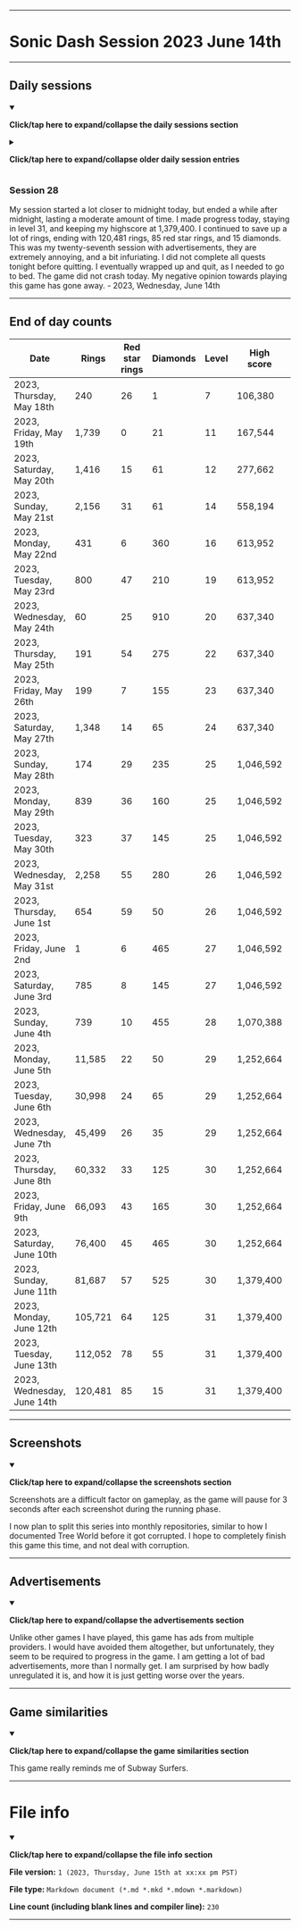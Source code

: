
***

# Sonic Dash Session 2023 June 14th

***

## Daily sessions

<details open><summary><p><b>Click/tap here to expand/collapse the daily sessions section</b><p></summary>

<details><summary><p><b>Click/tap here to expand/collapse older daily session entries</b><p></summary>

### Session 0

Undocumented.

### Session 1

I had an after-midnight session today. I originally began to play this yesterday, but had to uninstall and reinstall it to reset my progress. It was very difficult as the play store was corrupted. I had to reset the Google Play Store, as the app refused to update, got stuck pending, or the store would just crash. It took over 30 minutes to fix, before I could play and make my progress back.

I made lots of progress today, screenshots are a difficult factor on gameplay, as the game will pause for 3 seconds after each screenshot during the running phase. Upon quitting, I made it to level 7, and had a high score of 106,380, with 240 rings, 26 red star rings, and 1 diamond. I eventually finished up and went to bed. This will be a daily thing. I also plan to focus on other old games. - 2023, Thursday, May 18th

### Session 2

I had another after-midnight session today.  I made lots of progress today. Upon quitting, I made it to level 11, unlocked Green Hll Zone, and had a high score of 167,544, with 1,739 rings, 0 red star rings, and 21 diamonds. This was my first session with advertisements. I eventually finished up and went to bed. This will be a daily thing. I also plan to focus on other old games. - 2023, Friday, May 19th

### Session 3

My session started before midnight, but lasted past midnight, so I will count it as a separate session from session 2. I made some progress today, and leveled up to level 12. I ended with a new high score of 277,662, along with 1,416 rings, 15 red star rings, and 61 diamonds. This was my second session with advertisements. I later finished up and went to bed. - 2023, Saturday, May 20th

### Session 4

My session started after midnight. I made some progress today, and leveled up to level 14. I unlocked Sir Lancelot for free. I ended with a new high score of 558,194, along with 2,156 rings, 31 red star rings, and 61 diamonds. This was my third session with advertisements. I later finished up and went to bed. I will have to play at a different time of the day next time. - 2023, Saturday, May 21st

### Session 5

<!-- Notes 2023.05.22
Cream
New highscore (613,952)
Level up 2x
Lots of quests
Very long session
New area unlocked: Temple Zone
!-->

My session started in the morning today, and lasted a very long time. I made some progress today, and leveled up to level 16. I unlocked Cream for 60 red star rings. I ended with a new high score of 613,952, along with 431 rings, 6 red star rings, and 360 diamonds. This was my fourth session with advertisements. I completed several quests, and unlocked a new area: Temple Zone. I eventually wrapped up and quit. - 2023, Sunday, May 22nd

### Session 6

My session started near midnight today, and lasted a very long time. I made some progress today, and leveled up to level 19. I unlocked Amy by maxing out another habitat. I did not get a new high score today, staying with a high score of 613,952, along with 60 rings, 25 red star rings, and 910 diamonds. This was my fifth session with advertisements. I completed several quests, and I eventually wrapped up and quit. My session went far after midnight. - 2023, Wednesday, May 23rd

### Session 7

My session started near midnight again today, and lasted a very long time. I made some progress today, and leveled up to level 20. I unlocked Charmy by maxing out another habitat. I got a slightly higher new high score today, ending with a new high score of 637,340, along with 800 rings, 47 red star rings, and 210 diamonds. This was my sixth session with advertisements. I completed some quests, and I eventually wrapped up and quit. My session went far after midnight. - 2023, Thursday, May 24th

### Session 8

My session started near midnight again today, and lasted a very long time. I made some progress today, and leveled up to level 22. I unlocked Tails by maxing out another habitat. I did not increase my high score today, ending with the same high score of 637,340, along with 191 rings, 54 red star rings, and 275 diamonds. This was my seventh session with advertisements, they are extremely annoying, and a bit infuriating. I began to unlock a new character via an event. I also unlocked Sky Sanctuary Zone tonight, and completed some quests, and I eventually wrapped up and quit. My session went far after midnight. - 2023, Thursday, May 25th

### Session 9

My session started near midnight yet again today, and lasted a long time. I made some progress today, and leveled up to level 23. I unlocked 2 characters today, Andronic through a 60 red star ring purchase, and Sir Gawain through an event. I did not increase my high score today, ending with the same high score of 637,340, along with 199 rings, 7 red star rings, and 55 diamonds. This was my eighth session with advertisements, they are extremely annoying, and a bit infuriating. I began to unlock a new character via an event. I completed some quests, but quit before completing all of them, as I became too tired, and had to go to bed. and I eventually wrapped up and quit. My session went far after midnight. - 2023, Friday, May 26th

### Session 10

My session started near midnight yet again today, and lasted a long time. I made some progress today, and leveled up to level 24. I did not unlock any new characters today, and I did not increase my high score today, ending with the same high score of 637,340, along with 1,348 rings, 14 red star rings, and 65 diamonds. This was my ninth session with advertisements, they are extremely annoying, and a bit infuriating. I completed some quests, but quit again before completing all of them, as I became too tired, and had to go to bed. and I eventually wrapped up and quit. My session went far after midnight. - 2023, Saturday, May 27th

### Session 11

My session started near midnight yet again today, and lasted a long time. I made some progress today, and leveled up to level 25. I did not unlock any new characters today, but I significantly increased my high score, bringing it up to 1,046,592. I ended with 174 rings, 29 red star rings, and 235 diamonds. This was my tenth session with advertisements, they are extremely annoying, and a bit infuriating. I completed some quests, but quit again before completing all of them, as I had to go to bed. and I eventually wrapped up and quit. My session went far after midnight. I had a lot of fun this time for some reason, even though it was very similar to yesterdays session. - 2023, Sunday, May 28th

### Session 12

My session started near midnight yet again today, and lasted a while. I made some progress today, and did not level up today. I did not unlock any new characters today, and I did not increase my high score, keeping it at 1,046,592. I ended with 839 rings, 36 red star rings, and 160 diamonds. This was my eleventh session with advertisements, they are extremely annoying, and a bit infuriating. I completed some quests, but quit again before completing all of them, as I became too tired, and had to go to bed. and I eventually wrapped up and quit. My session went a little after midnight. I began getting less screenshots today, prioritizing which ones are needed - 2023, Monday, May 29th

### Session 13

My session started near midnight yet again today, and lasted a short amount of time. I made small progress today, and did not level up today. I did not unlock any new characters today, and I did not increase my high score, keeping it at 1,046,592. I ended with 323 rings, 37 red star rings, and 145 diamonds. This was my twelfth session with advertisements, they are extremely annoying, and a bit infuriating. I completed some quests, but quit again before completing all of them, as I lost interest. and I eventually wrapped up and quit. My session went a little after midnight. I began getting less screenshots today, prioritizing which ones are needed - 2023, Tuesday, May 30th

### Session 14

My session started near midnight yet again today, and lasted a longer amount of time. I made some progress today, leveling up to level 26 today. I did not unlock any new characters today, and I did not increase my high score, keeping it at 1,046,592. I ended with 2,258 rings, 55 red star rings, and 280 diamonds. This was my thirteenth session with advertisements, they are extremely annoying, and a bit infuriating. I completed some quests, but quit again before completing all of them, as I became too tired. and I eventually wrapped up and quit. My session went a while after midnight. - 2023, Wednesday, May 31st

### Session 15

My session started near midnight yet again today, and lasted a slightly longer amount of time. I made some progress today, but did not level up. I did not unlock any new characters today, and I did not increase my high score, keeping it at 1,046,592. I ended with 654 rings, 59 red star rings, and 50 diamonds. This was my fourteenth session with advertisements, they are extremely annoying, and a bit infuriating. I completed some quests, but quit again before completing all of them, as I lost interest. The game also crashed at one point, the first time it has done so. and I eventually wrapped up and quit. My session went a while after midnight. - 2023, Thursday, June 1st

### Session 16

My session started near midnight yet again today, and lasted a much longer amount of time. I made some progress today, leveling up to level 27. I unlocked the character `Darkspine` through an event, and also bought the character `Rouge` for 60 red star rings. I did not increase my high score, keeping it at 1,046,592. I ended with 1 ring, 6 red star rings, and 465 diamonds. This was my fifteenth session with advertisements, they are extremely annoying, and a bit infuriating. I completed some quests, but quit again before completing all of them, as I needed to go to bed. I eventually wrapped up and quit. My session went a while after midnight. - 2023, Friday, June 2nd

### Session 17

My session started near midnight yet again today, and lasted a much longer amount of time. I made some progress today, staying in level 27. I did not increase my high score, keeping it at 1,046,592. I ended with 785 rings, 8 red star rings, and 145 diamonds. This was my sixteenth session with advertisements, they are extremely annoying, and a bit infuriating. I completed some quests, but quit again before completing all of them, as I needed to go to bed. I eventually wrapped up and quit. The game did not crash today. My session went a while after midnight. - 2023, Saturday, June 3rd

### Session 18

My session started near midnight yet again today, and lasted a much longer amount of time. I made some progress today, leveling up to level 28, and unlocking Mushroom Hill zone, the final zone. I increased my high score slightly, raising it to 1,070,388. I ended with 739 rings, 10 red star rings, and 455 diamonds. This was my sevententh session with advertisements, they are extremely annoying, and a bit infuriating. I completed some quests, but quit again before completing all of them, as I needed to go to bed. I eventually wrapped up and quit. The game did not crash today. My session went a while after midnight. - 2023, Sunday, June 4th

### Session 19

My session started near midnight yet again today, and lasted a long amount of time. I made some progress today, leveling up to level 29, and unlocking Vector. I increased my high score to 1,252,664, reaching 1 in the offline leaderboard. I had some failed runs. I saved up a lot of rings, ending with 11,585 rings, 22 red star rings, and 50 diamonds. This was my eighteenth session with advertisements, they are extremely annoying, and a bit infuriating. I completed some quests, but quit again before completing all of them, as I needed to go to bed. I eventually wrapped up and quit. The game did not crash today. My session went a while after midnight. - 2023, Monday, June 5th

### Session 20

My session started near midnight yet again today, and lasted a long amount of time. I made progress today, staying in level 29. My highscore stayed at 1,252,664. I spent some time browsing achievements. I saved up a lot of rings, ending with 30,998 rings, 24 red star rings, and 65 diamonds. This was my nineteenth session with advertisements, they are extremely annoying, and a bit infuriating. I completed all quests tonight before quitting. I eventually wrapped up and quit. The game did not crash today. My session went a while after midnight. - 2023, Tuesday, June 6th

### Session 21

My session started near midnight yet again today, and lasted a decent amount of time. I made progress today, staying in level 29. My highscore stayed at 1,252,664. I continued to save up a lot of rings, ending with 45,499 rings, 26 red star rings, and 35 diamonds. This was my twentieth session with advertisements, they are extremely annoying, and a bit infuriating. I did not complete all quests tonight before quitting. I eventually wrapped up and quit, as I needed to go to bed. The game did not crash today. My session went a while after midnight. - 2023, Wednesday, June 7th

### Session 22

My session started near midnight yet again today, and lasted a decent amount of time. I made progress today, leveling up to level 30. My highscore stayed at 1,252,664. I continued to save up a lot of rings, ending with 60,332 rings, 33 red star rings, and 125 diamonds. This was my twenty-first session with advertisements, they are extremely annoying, and a bit infuriating. I did complete all quests tonight before quitting. I eventually wrapped up and quit, as I needed to go to bed. The game did not crash today. My session went a while after midnight. - 2023, Thursday, June 8th

### Session 23

My session started near midnight yet again today, and lasted a decent amount of time. I made progress today, staying in level 30. My highscore stayed at 1,252,664. I continued to save up a lot of rings, ending with 66,093 rings, 43 red star rings, and 165 diamonds. I unlocked the character Rusty Rose today. This was my twenty-second session with advertisements, they are extremely annoying, and a bit infuriating. I did not complete all quests tonight before quitting. I eventually wrapped up and quit, as I needed to go to bed. The game did not crash today. My session went a while after midnight. - 2023, Friday, June 9th

### Session 24

My session started near midnight yet again today, and lasted a decent amount of time. I made progress today, staying in level 30. My highscore stayed at 1,252,664 as well. I continued to save up a lot of rings, ending with 76,400 rings, 45 red star rings, and 465 diamonds. This was my twenty-third session with advertisements, they are extremely annoying, and a bit infuriating. I did not complete all quests tonight before quitting. I eventually wrapped up and quit, as I needed to go to bed. The game did not crash today. My session went a while after midnight. - 2023, Saturday, June 10th

### Session 25

My session started near midnight yet again today, and lasted a short amount of time. I made progress today, staying in level 30. My highscore went up to 1,379,400 today. I continued to save up a lot of rings, ending with 81,687 rings, 57 red star rings, and 525 diamonds. This was my twenty-fourth session with advertisements, they are extremely annoying, and a bit infuriating. I did not complete all quests tonight before quitting. I eventually wrapped up and quit, as I lost interest. The game did not crash today. My session went a little while after midnight. - 2023, Sunday, June 11th

### Session 26

My session started a lot further from midnight today, but ended a little after midnight, lasting a long amount of time. I made progress today, leveling up to level 31, but keeping my highscore at 1,379,400. I continued to save up a lot of rings, ending with 105,721 rings, 64 red star rings, and 125 diamonds. This was my twenty-fifth session with advertisements, they are extremely annoying, and a bit infuriating. I did not complete all quests tonight before quitting. I eventually wrapped up and quit, as I needed to go to bed. The game did not crash today. - 2023, Monday, June 12th

### Session 27

My session started a lot closer to midnight today, but ended a little after midnight, lasting a long amount of time. I made progress today, staying in level 31, and keeping my highscore at 1,379,400. I continued to save up a lot of rings, ending with 112,052 rings, 78 red star rings, and 55 diamonds. This was my twenty-sixth session with advertisements, they are extremely annoying, and a bit infuriating. I did not complete all quests tonight before quitting. I eventually wrapped up and quit, as I needed to go to bed. The game did not crash today. - 2023, Tuesday, June 13th

</details>

### Session 28

My session started a lot closer to midnight today, but ended a while after midnight, lasting a moderate amount of time. I made progress today, staying in level 31, and keeping my highscore at 1,379,400. I continued to save up a lot of rings, ending with 120,481 rings, 85 red star rings, and 15 diamonds. This was my twenty-seventh session with advertisements, they are extremely annoying, and a bit infuriating. I did not complete all quests tonight before quitting. I eventually wrapped up and quit, as I needed to go to bed. The game did not crash today. My negative opinion towards playing this game has gone away. - 2023, Wednesday, June 14th

</details>

***

## End of day counts

| Date | Rings | Red star rings | Diamonds | Level | High score | Character count |
|---|---|---|---|---|---|---|
| 2023, Thursday, May 18th | 240 | 26 | 1 | 7 | 106,380 | ? |
| 2023, Friday, May 19th | 1,739 | 0 | 21 | 11 | 167,544 | ? |
| 2023, Saturday, May 20th | 1,416 | 15 | 61 | 12 | 277,662 | ? |
| 2023, Sunday, May 21st | 2,156 | 31 | 61 | 14 | 558,194 | 5 |
| 2023, Monday, May 22nd | 431 | 6 | 360 | 16 | 613,952 | 6 |
| 2023, Tuesday, May 23rd | 800 | 47 | 210 | 19 | 613,952 | 7 |
| 2023, Wednesday, May 24th | 60 | 25 | 910 | 20 | 637,340 | 8 |
| 2023, Thursday, May 25th | 191 | 54 | 275 | 22 | 637,340 | 9 |
| 2023, Friday, May 26th | 199 | 7 | 155 | 23 | 637,340 | 11 |
| 2023, Saturday, May 27th | 1,348 | 14 | 65 | 24 | 637,340 | 11 |
| 2023, Sunday, May 28th | 174 | 29 | 235 | 25 | 1,046,592 | 11 |
| 2023, Monday, May 29th | 839 | 36 | 160 | 25 | 1,046,592 | 11 |
| 2023, Tuesday, May 30th | 323 | 37 | 145 | 25 | 1,046,592 | 11 |
| 2023, Wednesday, May 31st | 2,258 | 55 | 280 | 26 | 1,046,592 | 11 |
| 2023, Thursday, June 1st | 654 | 59 | 50 | 26 | 1,046,592 |  11 |
| 2023, Friday, June 2nd | 1 | 6 | 465 | 27 | 1,046,592 | 12 |
| 2023, Saturday, June 3rd | 785 | 8 | 145 | 27 | 1,046,592 | 12 |
| 2023, Sunday, June 4th | 739 | 10 | 455 | 28 | 1,070,388 | 12 |
| 2023, Monday, June 5th | 11,585 | 22 | 50 | 29 | 1,252,664 | 13 |
| 2023, Tuesday, June 6th | 30,998 | 24 | 65 | 29 | 1,252,664 | 13 |
| 2023, Wednesday, June 7th | 45,499 | 26 | 35 | 29 | 1,252,664 | 13 |
| 2023, Thursday, June 8th | 60,332 | 33 | 125 | 30 | 1,252,664 | 13 |
| 2023, Friday, June 9th | 66,093 | 43 | 165 | 30 | 1,252,664 | 14 |
| 2023, Saturday, June 10th | 76,400 | 45 | 465 | 30 | 1,252,664 | 14 |
| 2023, Sunday, June 11th | 81,687 | 57 | 525 | 30 | 1,379,400 | 14 |
| 2023, Monday, June 12th | 105,721 | 64 | 125 | 31 | 1,379,400 | 14 |
| 2023, Tuesday, June 13th | 112,052 | 78 | 55 | 31 | 1,379,400 | 14 |
| 2023, Wednesday, June 14th | 120,481 | 85 | 15 | 31 | 1,379,400 | 14 |

<!-- FUTURE GOAL TODO: Add icons as little "emojis" (local images) !-->
<!-- FUTURE GOAL TODO: Make a CSV version of this table !-->

***

## Screenshots

<details open><summary><p><b>Click/tap here to expand/collapse the screenshots section</b><p></summary>

Screenshots are a difficult factor on gameplay, as the game will pause for 3 seconds after each screenshot during the running phase.

I now plan to split this series into monthly repositories, similar to how I documented Tree World before it got corrupted. I hope to completely finish this game this time, and not deal with corruption.

</details>

***

## Advertisements

<details open><summary><p><b>Click/tap here to expand/collapse the advertisements section</b><p></summary>

Unlike other games I have played, this game has ads from multiple providers. I would have avoided them altogether, but unfortunately, they seem to be required to progress in the game. I am getting a lot of bad advertisements, more than I normally get. I am surprised by how badly unregulated it is, and how it is just getting worse over the years.

</details>

***

## Game similarities

<details open><summary><p><b>Click/tap here to expand/collapse the game similarities section</b><p></summary>

This game really reminds me of Subway Surfers.

</details>

***

# File info

<details open><summary><p><b>Click/tap here to expand/collapse the file info section</b><p></summary>

**File version:** `1 (2023, Thursday, June 15th at xx:xx pm PST)`

**File type:** `Markdown document (*.md *.mkd *.mdown *.markdown)`

**Line count (including blank lines and compiler line):** `230`

</details>

***
